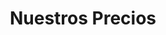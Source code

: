 ---
title: "Nuestros Precios"
# watermark text
watermark: "Precios"
# page header background image
page_header_image: "images/background/about.jpg"
# meta description
description : "Nuestros precios se dividen en dos categorías. Un pago único por visita. O pague mensualmente y ténganos a su disposición.<br>
               Nuestra tarifa es de €20 por hora y le daremos una estimación de cuánto tiempo llevará. "

layout: "pricing"
draft: false

pricing:
  subtitle : "O use nuestra tabla de Precios Mensuales"
  title : "elige tu plan"
  pricing_table:
  # pricing table loop
  - title : "Cobertura Individual"
    price : "€20"
    unit : "mes"
    description : "Lo mejor para individuos"
    link : "#"
    services:
    - "Contacta con nosotros a través de whatsapp"
    - "Soporte de correo electrónico"
    - "Una hora al mes en tu ubicación"
      
  # pricing table loop
  - title : "Cobertura de usuario regular"
    price : "€59"
    unit : "mes"
    description : "Individuos que necesitan más ayuda"
    link : "#"
    services:
    - "Contacta con nosotros a través de whatsapp"
    - "Soporte de correo electrónico"
    - "3 horas al mes en tu ubicación"
    - "Asistencia remota"
      
  # pricing table loop
  - title : "Business"
    price : "€99"
    unit : "month"
    description : "Best for business"
    link : "#"
    services:
    - "Contacta con nosotros a través de whatsapp"
    - "Soporte de correo electrónico"
    - "6 horas al mes en tu ubicación"
    - "Asistencia remota"
    - "Línea de llamada dedicada"
---